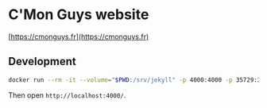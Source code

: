 # C'Mon Guys website

[https://cmonguys.fr](https://cmonguys.fr)

## Development

```bash
docker run --rm -it --volume="$PWD:/srv/jekyll" -p 4000:4000 -p 35729:35729 jekyll/jekyll jekyll serve --livereload
```

Then open `http://localhost:4000/`.